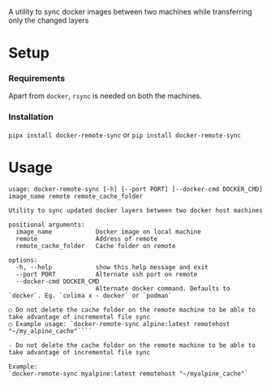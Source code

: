 A utility to sync docker images between two machines while transferring only the changed layers

# Setup
### Requirements
Apart from `docker`, `rsync` is needed on both the machines.

### Installation
`pipx install docker-remote-sync` or `pip install docker-remote-sync`


# Usage
```
usage: docker-remote-sync [-h] [--port PORT] [--docker-cmd DOCKER_CMD] image_name remote remote_cache_folder

Utility to sync updated docker layers between two docker host machines

positional arguments:
  image_name            Docker image on local machine
  remote                Address of remote
  remote_cache_folder   Cache folder on remote

options:
  -h, --help            show this help message and exit
  --port PORT           Alternate ssh port on remote
  --docker-cmd DOCKER_CMD
                        Alternate docker command. Defaults to `docker`. Eg. `colima x - docker` or `podman`

○ Do not delete the cache folder on the remote machine to be able to take advantage of incremental file sync
○ Example usage: `docker-remote-sync alpine:latest remotehost "~/my_alpine_cache"````

- Do not delete the cache folder on the remote machine to be able to take advantage of incremental file sync

Example:
`docker-remote-sync myalpine:latest remotehost "~/myalpine_cache"`

